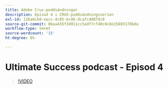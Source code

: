 ```yaml
---
title: Adobe Crux-poddsändningar
description: Episod 4 i CRUX-poddsändningsserien
exl-id: 126a6cb8-eacc-4c85-bc46-dcafcdd07dc8
source-git-commit: 06aa435f34911cc5adf7cf40c8c8e15693178bda
workflow-type: tm+mt
source-wordcount: '15'
ht-degree: 0%

---
```


# Ultimate Success podcast - Episod 4

>[!VIDEO](https://video.tv.adobe.com/v/3428830?quality=12learn=on)
